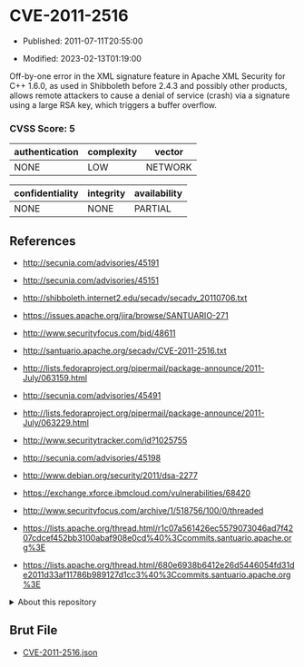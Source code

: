 # CVE-2011-2516

- Published: 2011-07-11T20:55:00

- Modified: 2023-02-13T01:19:00

Off-by-one error in the XML signature feature in Apache XML Security for C++ 1.6.0, as used in Shibboleth before 2.4.3 and possibly other products, allows remote attackers to cause a denial of service (crash) via a signature using a large RSA key, which triggers a buffer overflow.

### CVSS Score: **5**

| authentication | complexity | vector |
| --- | --- | --- |
| NONE | LOW | NETWORK |

| confidentiality | integrity | availability |
| --- | --- | --- |
| NONE | NONE | PARTIAL |

## References

* http://secunia.com/advisories/45191

* http://secunia.com/advisories/45151

* http://shibboleth.internet2.edu/secadv/secadv_20110706.txt

* https://issues.apache.org/jira/browse/SANTUARIO-271

* http://www.securityfocus.com/bid/48611

* http://santuario.apache.org/secadv/CVE-2011-2516.txt

* http://lists.fedoraproject.org/pipermail/package-announce/2011-July/063159.html

* http://secunia.com/advisories/45491

* http://lists.fedoraproject.org/pipermail/package-announce/2011-July/063229.html

* http://www.securitytracker.com/id?1025755

* http://secunia.com/advisories/45198

* http://www.debian.org/security/2011/dsa-2277

* https://exchange.xforce.ibmcloud.com/vulnerabilities/68420

* http://www.securityfocus.com/archive/1/518756/100/0/threaded

* https://lists.apache.org/thread.html/r1c07a561426ec5579073046ad7f4207cdcef452bb3100abaf908e0cd%40%3Ccommits.santuario.apache.org%3E

* https://lists.apache.org/thread.html/680e6938b6412e26d5446054fd31de2011d33af11786b989127d1cc3%40%3Ccommits.santuario.apache.org%3E

<details>
<summary>About this repository</summary> 

  This repository is part of the project [Live Hack CVE](https://github.com/Live-Hack-CVE). Main website can be found [www.live-hack.org](https://www.live-hack.org) 
  
  Made by [Sn0wAlice](https://github.com/Sn0wAlice) for the people that care about security and need to have a feed of the latest CVEs. Hope you enjoy it, don't forget to star the repo and follow me on [Twitter](https://twitter.com/Sn0wAlice) and [Github](https://github.com/Sn0wAlice). And that is my [personnal website](https://www.alice-snow.me/)

  - [Home Page](https://github.com/Live-Hack-CVE)
  - [Framework](https://github.com/Live-Hack-CVE/cve-framework)
  - [CVE database](https://github.com/Live-Hack-CVE/full_database)
  - [Changelog](https://github.com/Live-Hack-CVE/Changelog)
</details>

## Brut File

* [CVE-2011-2516.json](https://raw.githubusercontent.com/Live-Hack-CVE/full_database/main/cves/2011/CVE-2011-2516.json)

